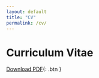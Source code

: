 ```yaml
---
layout: default
title: "CV"
permalink: /cv/
---
```


# Curriculum Vitae

[Download PDF](assets/files/YourName_CV.pdf){: .btn }

<!-- You can expand your CV in Markdown here: sections for Education, Experience, Skills, etc. -->
